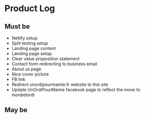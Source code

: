 # Product Log

## Must be

* Netlify setup
* Split testing setup
* Landing page content
* Landing page setup
* Clear value proposition statement
* Contact form redirecting to business email
* About us page
* Nice cover picture
* FB link
* Redirect unordipourmamie.fr website to this site
* Update UnOrdiPourMamie facebook page to reflect the move to monbelordi

## May be
